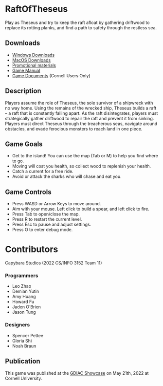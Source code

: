 # RaftOfTheseus
Play as Theseus and try to keep the raft afloat by gathering driftwood to replace its rotting planks, and find a path to safety through the restless sea.

## Downloads
- [Windows Downloads](https://gdiac.cs.cornell.edu/temp/showcase/gallery/raft_of_theseus/#:~:text=RAFT%20OF%20THESEUS,Theseus%2C%20the%20sole)
- [MacOS Downloads](https://gdiac.cs.cornell.edu/temp/showcase/gallery/raft_of_theseus/#:~:text=RAFT%20OF%20THESEUS,Theseus%2C%20the%20sole)
- [Promotional materials](https://gdiac.cs.cornell.edu/temp/showcase/gallery/raft_of_theseus/)
- [Game Manual](https://gdiac.cs.cornell.edu/temp/showcase/gallery/raft_of_theseus/#:~:text=RAFT%20OF%20THESEUS,Theseus%2C%20the%20sole)
- [Game Documents](https://drive.google.com/drive/folders/1DEpp9QBdl8wQ9cd_hQRckg-1KBUDJsPO) (Cornell Users Only)

## Description
Players assume the role of Theseus, the sole survivor of a shipwreck with no way home. Using the remains of the wrecked ship, Theseus builds a raft – a raft that is constantly falling apart. As the raft disintegrates, players must strategically gather driftwood to repair the raft and prevent it from sinking. Players must direct Theseus through the treacherous seas, navigate around obstacles, and evade ferocious monsters to reach land in one piece.

## Game Goals
- Get to the island! You can use the map (Tab or M) to help you find where to go.
- Moving will cost you health, so collect wood to replenish your health.
- Catch a current for a free ride.
- Avoid or attack the sharks who will chase and eat you.

## Game Controls
- Press WASD or Arrow Keys to move around.
- Aim with your mouse. Left click to build a spear, and left click to fire.
- Press Tab to open/close the map.
- Press R to restart the current level.
- Press Esc to pause and adjust settings.
- Press O to enter debug mode.

# Contributors
Capybara Studios (2022 CS/INFO 3152 Team 11)
### Programmers
- Leo Zhao
- Demian Yutin
- Amy Huang
- Howard Fu
- Jaden O’Brien
- Jason Tung
### Designers
- Spencer Pettee
- Gloria Shi
- Noah Braun

## Publication
This game was published at the [GDIAC Showcase](https://gdiac.cs.cornell.edu/temp/showcase/) on May 21th, 2022 at Cornell University.
